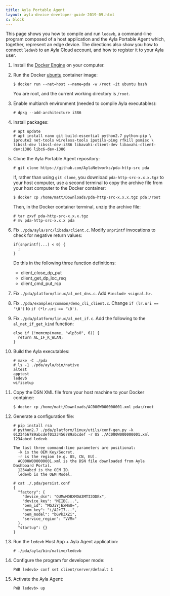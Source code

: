 ```yaml
---
title: Ayla Portable Agent
layout: ayla-device-developer-guide-2019-09.html
c: block
---
```




This page shows you how to compile and run ```ledevb```, a command-line program composed of a host application and the Ayla Portable Agent which, together, represent an edge device. The directions also show you how to connect ```ledevb``` to an Ayla Cloud account, and how to register it to your Ayla user. 

1. Install the [Docker Engine](https://docs.docker.com/get-started/) on your computer.

1. Run the Docker [ubuntu](https://hub.docker.com/_/ubuntu) container image:

    ```
    $ docker run --net=host --name=pda -w /root -it ubuntu bash
    ```

    You are root, and the current working directory is ```/root```.

1. Enable multiarch environment (needed to compile Ayla executables):

    ```
    # dpkg --add-architecture i386
    ```

1. Install packages:

    ```
    # apt update
    # apt install nano git build-essential python2.7 python-pip \
    iproute2 net-tools wireless-tools iputils-ping rfkill psmisc \
    libssl-dev libssl-dev:i386 libavahi-client-dev libavahi-client-dev:i386 libc6-dev-i386
    ```

1. Clone the Ayla Portable Agent repository:

    ```
    # git clone https://github.com/AylaNetworks/pda-http-src pda
    ```

    If, rather than using ```git clone```, you download ```pda-http-src-x.x.x.tgz``` to your host computer, use a second terminal to copy the archive file from your host computer to the Docker container:

    ```
    $ docker cp /home/matt/Downloads/pda-http-src-x.x.x.tgz pda:/root
    ```

    Then, in the Docker container terminal, unzip the archive file:

    ```
    # tar zxvf pda-http-src-x.x.x.tgz
    # mv pda-http-src-x.x.x pda
    ```

1. Fix ```./pda/ayla/src/libada/client.c```. Modify ```snprintf``` invocations to check for negative return values:

    ```
    if(snprintf(...) < 0) {
      ;
    }
    ```

    Do this in the following three function definitions:

    * client_close_dp_put
    * client_get_dp_loc_req
    * client_cmd_put_rsp

1. Fix ```./pda/platform/linux/al_net_dns.c```. Add ```#include <signal.h>```.

1. Fix ```./pda/examples/common/demo_cli_client.c```. Change ```if (lr.uri == '\0')``` to ```if (*lr.uri == '\0')```.

1. Fix ```./pda/platform/linux/al_net_if.c```. Add the following to the ```al_net_if_get_kind``` function:

    ```
    else if (!memcmp(name, "wlp3s0", 6)) {
      return AL_IF_K_WLAN;
    }
    ```

1. Build the Ayla executables:

    ```
    # make -C ./pda
    # ls -1 ./pda/ayla/bin/native  
    altest
    apptest
    ledevb
    wifisetup
    ```

1. Copy the DSN XML file from your host machine to your Docker container:

    ```
    $ docker cp /home/matt/Downloads/AC000W000000001.xml pda:/root
    ```

1. Generate a configuration file:

    ```
    # pip install rsa
    # python2.7 ./pda/platform/linux/utils/conf-gen.py -k 0123456789abcdef0123456789abcdef -r US ./AC000W000000001.xml 1234abcd ledevb

    The last three command-line parameters are positional:
      -k is the OEM Key/Secret.
      -r is the region (e.g. US, CN, EU).
      AC000W000000001.xml is the DSN file downloaded from Ayla Dashboard Portal.
      1234abcd is the OEM ID.
      ledevb is the OEM Model.
    
    # cat ./.pda/persist.conf
    {
      "factory": {
        "device_dsn": "QUMwMDBXMDA3MTI2ODEx", 
        "device_key": "MIIBC...", 
        "oem_id": "MGJiYjExMmU=", 
        "oem_key": "i/AJ+I7...", 
        "oem_model": "bGVkZXZi", 
        "service_region": "VVM="
      }, 
      "startup": {}
    }
    ```

1. Run the ```ledevb``` Host App + Ayla Agent application:

    ```
    # ./pda/ayla/bin/native/ledevb
    ```

1. Configure the program for developer mode:

    ```
    PWB ledevb> conf set client/server/default 1
    ```

1. Activate the Ayla Agent:

    ```
    PWB ledevb> up
    ```
